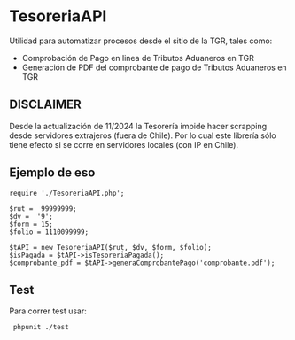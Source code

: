 # TesoreriaAPI
Utilidad para automatizar procesos desde el sitio de la TGR, tales como: 
- Comprobación de Pago en linea de Tributos Aduaneros en TGR
- Generación de PDF del comprobante de pago de Tributos Aduaneros en TGR

## DISCLAIMER
Desde la actualización de 11/2024 la Tesorería impide hacer scrapping desde servidores extrajeros (fuera de Chile). Por lo cual este librería sólo tiene efecto si se corre en servidores locales (con IP en Chile).

 ## Ejemplo de eso
```
require './TesoreriaAPI.php';

$rut =  99999999;
$dv =  '9';
$form = 15;
$folio = 1110099999;

$tAPI = new TesoreriaAPI($rut, $dv, $form, $folio);
$isPagada = $tAPI->isTesoreriaPagada();
$comprobante_pdf = $tAPI->generaComprobantePago('comprobante.pdf');
```

## Test

Para correr test usar:

```
 phpunit ./test
```
